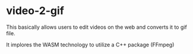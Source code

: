 # video-2-gif
This basically allows users to edit videos on the web and converts it to gif file. 

It implores the WASM technology to utilize a C++ package (FFmpeg)
